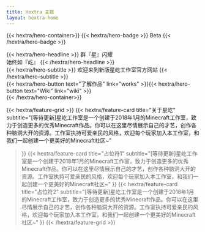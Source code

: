 ```yaml
---
title: Hextra 主题
layout: hextra-home
---
```

{{< hextra/hero-container>}}
{{< hextra/hero-badge >}}
  <span>Beta</span>
{{< /hextra/hero-badge >}}

<div class="hx-mt-6 hx-mb-6">
{{< hextra/hero-headline >}}
  群『星』闪耀&nbsp;<br class="sm:hx-block hx-hidden" /> 始终如『屹』
{{< /hextra/hero-headline >}}
</div>

<div class="hx-mt-6 hx-mb-12">
{{< hextra/hero-subtitle >}}
  欢迎来到新版星屹工作室官方网站
{{< /hextra/hero-subtitle >}}
</div>

<div class="hx-mt-6 hx-mb-12">
{{< hextra/hero-button text="了解作品" link="works" >}}{{< hextra/hero-button text="Wiki" link="wiki" >}}
</div>
{{< /hextra/hero-container>}}

{{< hextra/feature-grid >}}
  {{< hextra/feature-card
    title="关于星屹"
    subtitle="[等待更新]星屹工作室是一个创建于2018年1月的Minecraft工作室，致力于创造更多的优秀Minecraft作品。你可以在这里尽情展示自己的才艺，创作各种脑洞大开的资源。工作室执持可爱亲民的风格，欢迎每个玩家加入本工作室，和我们一起创建一个更美好的Minecraft社区~"
  >}}
  {{< hextra/feature-card
    title="占位符1"
    subtitle="[等待更新]星屹工作室是一个创建于2018年1月的Minecraft工作室，致力于创造更多的优秀Minecraft作品。你可以在这里尽情展示自己的才艺，创作各种脑洞大开的资源。工作室执持可爱亲民的风格，欢迎每个玩家加入本工作室，和我们一起创建一个更美好的Minecraft社区~"
  >}}
  {{< hextra/feature-card
    title="占位符2"
    subtitle="[等待更新]星屹工作室是一个创建于2018年1月的Minecraft工作室，致力于创造更多的优秀Minecraft作品。你可以在这里尽情展示自己的才艺，创作各种脑洞大开的资源。工作室执持可爱亲民的风格，欢迎每个玩家加入本工作室，和我们一起创建一个更美好的Minecraft社区~"
  >}}
{{< /hextra/feature-grid >}}